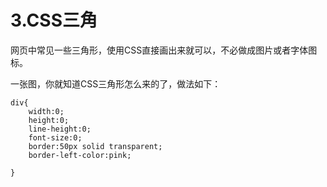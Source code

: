 # 3.CSS三角

网页中常见一些三角形，使用CSS直接画出来就可以，不必做成图片或者字体图标。

一张图，你就知道CSS三角形怎么来的了，做法如下：

    div{
        width:0;
        height:0;
        line-height:0;
        font-size:0;
        border:50px solid transparent;
        border-left-color:pink;
        
    }